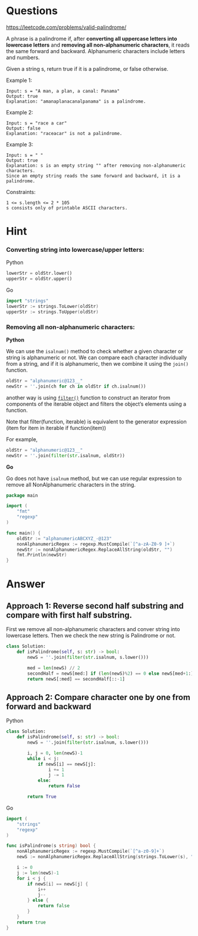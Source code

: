 Questions
=========

https://leetcode.com/problems/valid-palindrome/

A phrase is a palindrome if, after **converting all uppercase letters into lowercase letters** and **removing all non-alphanumeric characters**, it reads the same forward and backward. Alphanumeric characters include letters and numbers.

Given a string s, return true if it is a palindrome, or false otherwise.



Example 1:

```
Input: s = "A man, a plan, a canal: Panama"
Output: true
Explanation: "amanaplanacanalpanama" is a palindrome.
```


Example 2:

```
Input: s = "race a car"
Output: false
Explanation: "raceacar" is not a palindrome.
```

Example 3:


```
Input: s = " "
Output: true
Explanation: s is an empty string "" after removing non-alphanumeric characters.
Since an empty string reads the same forward and backward, it is a palindrome.
```

Constraints:

```
1 <= s.length <= 2 * 105
s consists only of printable ASCII characters.
```

Hint
====

### Converting string into lowercase/upper letters:


Python

```python
lowerStr = oldStr.lower()
upperStr = oldStr.upper()
```

Go

```go
import "strings"
lowerStr := strings.ToLower(oldStr)
upperStr := strings.ToUpper(oldStr)
```


### Removing all non-alphanumeric characters:


**Python**

We can use the `isalnum()` method to check whether a given character or string is alphanumeric or not. We can compare each character individually from a string, and if it is alphanumeric, then we combine it using the `join()` function.

```python
oldStr = "alphanumeric@123__"
newStr = ''.join(ch for ch in oldStr if ch.isalnum())
```

another way is using [`filter()`](https://docs.python.org/3/library/functions.html#filter) function to construct an iterator from components of the iterable object and filters the object’s elements using a function.

Note that filter(function, iterable) is equivalent to the generator expression (item for item in iterable if function(item))

For example,

```python
oldStr = "alphanumeric@123__"
newStr = ''.join(filter(str.isalnum, oldStr))
```


**Go**

Go does not have `isalnum` method, but we can use regular expression to remove all NonAlphanumeric characters in the string.

```go
package main

import (
	"fmt"
	"regexp"
)

func main() {
	oldStr := "alphanumericABCXYZ_-@123"
    nonAlphanumericRegex := regexp.MustCompile(`[^a-zA-Z0-9 ]+`)
	newStr := nonAlphanumericRegex.ReplaceAllString(oldStr, "")
	fmt.Println(newStr)
}
```

Answer
======

Approach 1: Reverse second half substring and compare with first half substring.
------------

First we remove all non-alphanumeric characters and conver string into lowercase letters.
Then we check the new string is Palindrome or not.

```python
class Solution:
    def isPalindrome(self, s: str) -> bool:
        newS = ''.join(filter(str.isalnum, s.lower()))

        med = len(newS) // 2
        secondHalf = newS[med:] if (len(newS)%2) == 0 else newS[med+1:]
        return newS[:med] == secondHalf[::-1]

```

Approach 2: Compare character one by one from forward and backward
------------

Python

```python
class Solution:
    def isPalindrome(self, s: str) -> bool:
        newS = ''.join(filter(str.isalnum, s.lower()))

        i, j = 0, len(newS)-1
        while i < j:
            if newS[i] == newS[j]:
                i += 1
                j -= 1
            else:
                return False

        return True
```

Go

```go
import (
    "strings"
    "regexp"
)

func isPalindrome(s string) bool {
    nonAlphanumericRegex := regexp.MustCompile(`[^a-z0-9]+`)
    newS := nonAlphanumericRegex.ReplaceAllString(strings.ToLower(s), "")

    i := 0
    j := len(newS)-1
    for i < j {
        if newS[i] == newS[j] {
            i++
            j--
        } else {
            return false
        }
    }
    return true
}
```